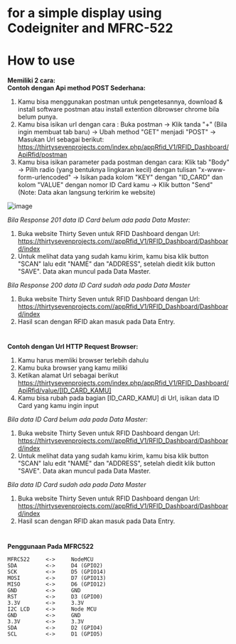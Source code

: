# for a simple display using Codeigniter and MFRC-522

# How to use
**Memiliki 2 cara:**
<br>
**Contoh dengan Api method POST Sederhana:**
1. Kamu bisa menggunakan postman untuk pengetesannya, download & install software postman atau install extention dibrowser chrome bila belum punya.
2. Kamu bisa isikan url dengan cara : 
   Buka postman -> Klik tanda "+" (Bila ingin membuat tab baru) -> Ubah method "GET" menjadi "POST" -> Masukan Url sebagai berikut: https://thirtysevenprojects.com/index.php/appRfid_V1/RFID_Dashboard/ApiRfid/postman
3. Kamu bisa isikan parameter pada postman dengan cara:
   Klik tab "Body" -> Pilih radio (yang bentuknya lingkaran kecil) dengan tulisan "x-www-form-urlencoded" -> Isikan pada kolom "KEY" dengan "ID_CARD" dan kolom "VALUE" dengan nomor ID Card kamu -> Klik button "Send" (Note: Data akan langsung terkirim ke website)

![image](https://user-images.githubusercontent.com/77251566/129054282-7423a31c-7dd9-4ecc-8a52-75f1b99f4717.png)

*Bila Response 201 data ID Card belum ada pada Data Master:*
1. Buka website Thirty Seven untuk RFID Dashboard dengan Url: https://thirtysevenprojects.com//appRfid_V1/RFID_Dashboard/Dashboard/index
2. Untuk melihat data yang sudah kamu kirim, kamu bisa klik button "SCAN" lalu edit "NAME" dan "ADDRESS", setelah diedit klik button "SAVE". Data akan muncul pada Data Master.


*Bila Response 200 data ID Card sudah ada pada Data Master*
1. Buka website Thirty Seven untuk RFID Dashboard dengan Url: https://thirtysevenprojects.com//appRfid_V1/RFID_Dashboard/Dashboard/index
2. Hasil scan dengan RFID akan masuk pada Data Entry.


#
**Contoh dengan Url HTTP Request Browser:**
1. Kamu harus memliki browser terlebih dahulu
2. Kamu buka browser yang kamu miliki
3. Ketikan alamat Url sebagai berikut
   https://thirtysevenprojects.com/index.php/appRfid_V1/RFID_Dashboard/ApiRfid/value/[ID_CARD_KAMU]
4. Kamu bisa rubah pada bagian [ID_CARD_KAMU] di Url, isikan data ID Card yang kamu ingin input


*Bila data ID Card belum ada pada Data Master:*
1. Buka website Thirty Seven untuk RFID Dashboard dengan Url: https://thirtysevenprojects.com//appRfid_V1/RFID_Dashboard/Dashboard/index
2. Untuk melihat data yang sudah kamu kirim, kamu bisa klik button "SCAN" lalu edit "NAME" dan "ADDRESS", setelah diedit klik button "SAVE". Data akan muncul pada Data Master.


*Bila data ID Card sudah ada pada Data Master*
1. Buka website Thirty Seven untuk RFID Dashboard dengan Url: https://thirtysevenprojects.com//appRfid_V1/RFID_Dashboard/Dashboard/index
2. Hasil scan dengan RFID akan masuk pada Data Entry.


#
**Penggunaan Pada MFRC522** <br>

    MFRC522     <->     NodeMCU
    SDA         <->     D4 (GPIO2)
    SCK         <->     D5 (GPIO14)
    MOSI        <->     D7 (GPIO13)
    MISO        <->     D6 (GPIO12)
    GND         <->     GND
    RST         <->     D3 (GPIO0)
    3.3V        <->     3.3V
    I2C LCD     <->     Node MCU
    GND         <->     GND
    3.3V        <->     3.3V
    SDA         <->     D2 (GPIO4)
    SCL         <->     D1 (GPIO5)



